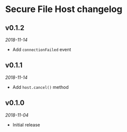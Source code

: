 # Secure File Host changelog

## v0.1.2
_2018-11-14_

 * Add `connectionFailed` event

## v0.1.1
_2018-11-14_

 * Add `host.cancel()` method

## v0.1.0
_2018-11-04_

 * Initial release
